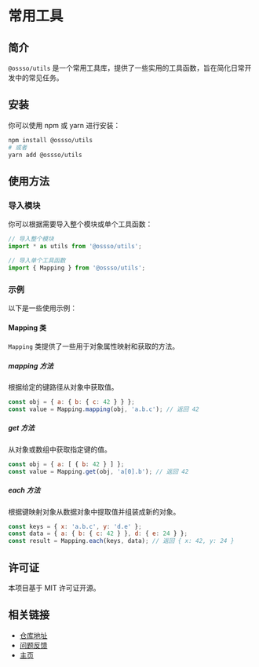 # 常用工具

## 简介
`@ossso/utils` 是一个常用工具库，提供了一些实用的工具函数，旨在简化日常开发中的常见任务。

## 安装
你可以使用 npm 或 yarn 进行安装：
```bash
npm install @ossso/utils
# 或者
yarn add @ossso/utils
```

## 使用方法

### 导入模块
你可以根据需要导入整个模块或单个工具函数：
```javascript
// 导入整个模块
import * as utils from '@ossso/utils';

// 导入单个工具函数
import { Mapping } from '@ossso/utils';
```

### 示例
以下是一些使用示例：

#### Mapping 类
`Mapping` 类提供了一些用于对象属性映射和获取的方法。

##### mapping 方法
根据给定的键路径从对象中获取值。
```javascript
const obj = { a: { b: { c: 42 } } };
const value = Mapping.mapping(obj, 'a.b.c'); // 返回 42
```

##### get 方法
从对象或数组中获取指定键的值。
```javascript
const obj = { a: [ { b: 42 } ] };
const value = Mapping.get(obj, 'a[0].b'); // 返回 42
```

##### each 方法
根据键映射对象从数据对象中提取值并组装成新的对象。
```javascript
const keys = { x: 'a.b.c', y: 'd.e' };
const data = { a: { b: { c: 42 } }, d: { e: 24 } };
const result = Mapping.each(keys, data); // 返回 { x: 42, y: 24 }
```

## 许可证
本项目基于 MIT 许可证开源。

## 相关链接
- [仓库地址](https://github.com/ossso/es-utils)
- [问题反馈](https://github.com/ossso/es-utils/issues)
- [主页](https://github.com/ossso/es-utils)
